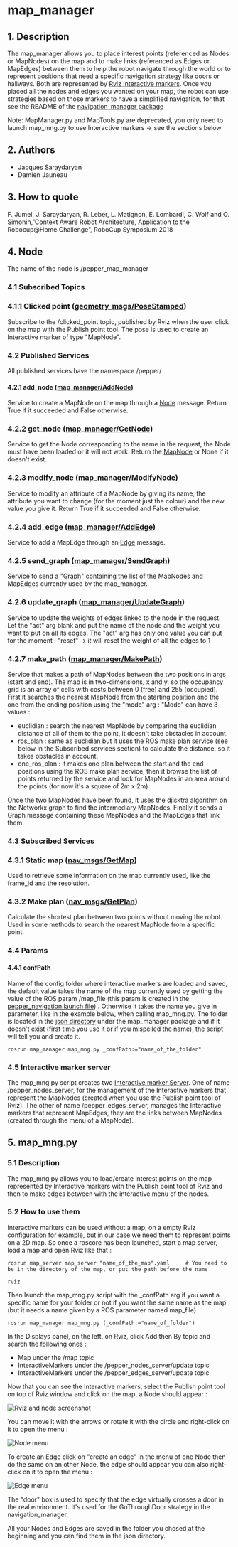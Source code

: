 
# map_manager


## 1. Description

The map_manager allows you to place interest points (referenced as Nodes or MapNodes) on the map and to make links (referenced as Edges or MapEdges) between them to help the robot navigate through the world or to represent positions that need a specific navigation strategy like doors or hallways.
Both are represented by [Rviz Interactive markers](http://wiki.ros.org/interactive_markers).
Once you placed all the nodes and edges you wanted on your map, the robot can use strategies based on those markers to have a simplified navigation, for that see the README of the [navigation_manager package](https://github.com/jacques-saraydaryan/ros_navigation_manager/tree/nav_mng_damien/navigation_manager)

Note: MapManager.py and MapTools.py are deprecated, you only need to launch map_mng.py to use Interactive markers -> see the sections below


## 2. Authors
* Jacques Saraydaryan
* Damien Jauneau


## 3. How to quote
F. Jumel, J. Saraydaryan, R. Leber, L. Matignon, E. Lombardi, C. Wolf and O. Simonin,”Context Aware Robot Architecture, Application to the Robocup@Home Challenge”, RoboCup Symposium 2018


## 4. Node
The name of the node is /pepper_map_manager

### 4.1 Subscribed Topics
### 4.1.1 Clicked point ([geometry_msgs/PoseStamped](http://docs.ros.org/melodic/api/geometry_msgs/html/msg/PoseStamped.html))
Subscribe to the /clicked_point topic, published by Rviz when the user click on the map with the Publish point tool.
The pose is used to create an Interactive marker of type "MapNode".

### 4.2  Published Services
All published services have the namespace /pepper/

#### 4.2.1 add_node ([map_manager/AddNode](https://github.com/jacques-saraydaryan/ros_world_mng/blob/dev_damien/map_manager/srv/AddNode.srv))
Service to create a MapNode on the map through a [Node](https://github.com/jacques-saraydaryan/robocup_msgs/blob/dev_pepper/msg/Node.msg) message.
Return True if it succeeded and False otherwise.

### 4.2.2 get_node ([map_manager/GetNode](https://github.com/jacques-saraydaryan/ros_world_mng/blob/dev_damien/map_manager/srv/GetNode.srv))
Service to get the Node corresponding to the name in the request, the Node must have been loaded or it will not work.
Return the [MapNode](https://github.com/jacques-saraydaryan/robocup_msgs/blob/dev_pepper/msg/Node.msg) or None if it doesn't exist.

### 4.2.3 modify_node ([map_manager/ModifyNode](https://github.com/jacques-saraydaryan/ros_world_mng/blob/dev_damien/map_manager/srv/ModifyNode.srv))
Service to modify an attribute of a MapNode by giving its name, the attribute you want to change (for the moment just the colour) and the new value you give it.
Return True if it succeeded and False otherwise.

### 4.2.4 add_edge ([map_manager/AddEdge](https://github.com/jacques-saraydaryan/ros_world_mng/blob/dev_damien/map_manager/srv/AddEdge.srv))
Service to add a MapEdge through an [Edge](https://github.com/jacques-saraydaryan/robocup_msgs/blob/dev_pepper/msg/Edge.msg) message.

### 4.2.5 send_graph ([map_manager/SendGraph](https://github.com/jacques-saraydaryan/ros_world_mng/blob/dev_damien/map_manager/srv/SendGraph.srv))
Service to send a ["Graph"](https://github.com/jacques-saraydaryan/robocup_msgs/blob/dev_pepper/msg/Graph.msg) containing the list of the MapNodes and MapEdges currently used by the map_manager.

### 4.2.6 update_graph ([map_manager/UpdateGraph](https://github.com/jacques-saraydaryan/ros_world_mng/blob/dev_damien/map_manager/srv/UpdateGraph.srv))
Service to update the weights of edges linked to the node in the request. Let the "act" arg blank and put the name of the node and the weight you want to put on all its edges.
The "act" arg has only one value you can put for the moment : "reset" -> it will reset the weight of all the edges to 1

### 4.2.7 make_path ([map_manager/MakePath](https://github.com/jacques-saraydaryan/ros_world_mng/blob/dev_damien/map_manager/srv/MakePath.srv))
Service that makes a path of MapNodes between the two positions in args (start and end). The map is in two-dimensions, x and y, so the occupancy grid is an array of cells with costs between 0 (free) and 255 (occupied).
First it searches the nearest MapNode from the starting position and the one from the ending position using the "mode" arg :
"Mode" can have 3 values :
- euclidian : search the nearest MapNode by comparing the euclidian distance of all of them to the point, it doesn't take obstacles in account.
- ros_plan : same as euclidian but it uses the ROS make plan service (see below in the Subscribed services section) to calculate the distance, so it takes obstacles in account.
- one_ros_plan : it makes one plan between the start and the end positions using the ROS make plan service, then it browse the list of points returned by the service and look for MapNodes in an area around the points (for now it's a square of 2m x 2m)

Once the two MapNodes have been found, it uses the djisktra algorithm on the Networkx graph to find the intermediary MapNodes.
Finally it sends a Graph message containing these MapNodes and the MapEdges that link them.

### 4.3 Subscribed Services
### 4.3.1 Static map ([nav_msgs/GetMap](http://docs.ros.org/melodic/api/nav_msgs/html/srv/GetMap.html))
Used to retrieve some information on the map currently used, like the frame_id and the resolution.

### 4.3.2 Make plan ([nav_msgs/GetPlan](http://docs.ros.org/melodic/api/nav_msgs/html/srv/GetPlan.html))
Calculate the shortest plan between two points without moving the robot. Used in some methods to search the nearest MapNode from a specific point.
 
### 4.4 Params
#### 4.4.1 confPath
Name of the config folder where interactive markers are loaded and saved, the default value takes the name of the map currently used by getting the value of the ROS param /map_file (this param is created in the [pepper_navigation.launch file](../../robocup_pepper-navigation_mng/pepper_nav_custom/launch/pepper_navigation.launch)) .
Otherwise it takes the name you give in parameter, like in the example below, when calling map_mng.py.
The folder is located in the [json directory](https://github.com/jacques-saraydaryan/ros_world_mng/tree/dev_damien/map_manager) under the map_manager package and if it doesn't exist (first time you use it or if you mispelled the name), the script will tell you and create it.

```
rosrun map_manager map_mng.py _confPath:="name_of_the_folder"
```

### 4.5 Interactive marker server
The map_mng.py script creates two [Interactive marker Server](http://wiki.ros.org/rviz/Tutorials/Interactive%20Markers%3A%20Writing%20a%20Simple%20Interactive%20Marker%20Server).
One of name /pepper_nodes_server, for the management of the Interactive markers that represent the MapNodes (created when you use the Publish point tool of Rviz).
The other of name /pepper_edges_server, manages the Interactive markers that represent MapEdges, they are the links between MapNodes (created through the menu of a MapNode).


## 5. map_mng.py
### 5.1 Description
The map_mng.py allows you to load/create interest points on the map represented by Interactive markers with the Publish point tool of Rviz and then to make edges between with the interactive menu of the nodes.

### 5.2 How to use them
Interactive markers can be used without a map, on a empty Rviz configuration for example, but in our case we need them to represent points on a 2D map.
So once a roscore has been launched, start a map server, load a map and open Rviz like that :

```
rosrun map_server map_server "name_of_the_map".yaml     # You need to be in the directory of the map, or put the path before the name
```

```
rviz
```

Then launch the map_mng.py script with the _confPath arg if you want a specific name for your folder or not if you want the same name as the map (but it needs a name given by a ROS parameter named map_file)

```
rosrun map_manager map_mng.py (_confPath:="name_of_folder")
```

In the Displays panel, on the left, on Rviz, click Add then By topic and search the following ones :
 - Map under the /map topic
 - InteractiveMarkers under the /pepper_nodes_server/update topic
 - InteractiveMarkers under the /pepper_edges_server/update topic

Now that you can see the Interactive markers, select the Publish point tool on top of Rviz window and click on the map, a Node should appear :

![Rviz and node screenshot](rviz%20et%20node.png)

You can move it with the arrows or rotate it with the circle and right-click on it to open the menu :

![Node menu](menu%20node.png)

To create an Edge click on "create an edge" in the menu of one Node then do the same on an other Node, the edge should appear you can also right-click on it to open the menu :

![Edge menu](menu%20edge.png)

The "door" box is used to specify that the edge virtually crosses a door in the real environment. It's used for the GoThroughDoor strategy in the navigation_manager.

All your Nodes and Edges are saved in the folder you chosed at the beginning and you can find them in the json directory.

